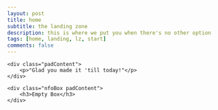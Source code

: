 ```yaml
---
layout: post
title: home
subtitle: the landing zone
description: this is where we put you when there's no other option
tags: [home, landing, lz, start]
comments: false
---
```


<div class="evenFlex">

    <div class="padContent">
        <p>"Glad you made it 'till today!"</p>
    </div>

    <div class="nfoBox padContent">
        <h3>Empty Box</h3>
	</div>

</div>
